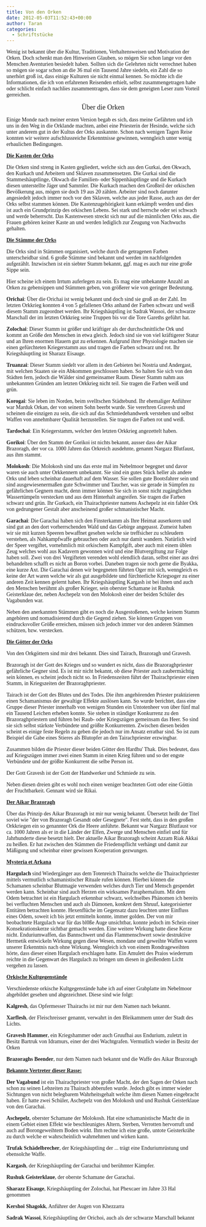 ```yaml
---
title: Von den Orken
date: 2012-05-03T11:52:43+00:00
author: Taran
categories:
  - Schriftstücke
---
```


<span style="font-family: Constantia,serif;">Wenig ist bekannt über die Kultur, Traditionen, Verhaltensweisen und Motivation der Orken. Doch schenkt man den Hinweisen Glauben, so mögen Sie schon lange vor den Menschen Aventurien besiedelt haben. Sollten sich die Gelehrten nicht verrechnet haben so mögen sie sogar schon an die 36 mal ein Tausend Jahre siedeln, ein Zahl die so unerhört groß ist, dass einige Kulturen sie nicht einmal kennen. So möchte ich die Informationen, die ich von erfahrenen Reisenden erhielt, selbst zusammengetragen habe oder schlicht einfach nachlies zusammentragen, dass sie dem geneigten Leser zum Vorteil gerreichen.</span><!--more-->

<p align="center">
  <a name="_GoBack"></a> <span style="font-family: Constantia,serif;"><span style="font-size: large;">Über die Orken</span></span>
</p>

<span style="font-family: Constantia,serif;">Einige Monde nach meiner ersten Version begab es sich, dass meine Gefährten und ich uns in den Weg in die Orklande machten, anbei eine Priesterin der Hesinde, welche sich unter anderem gut in der Kultus der Orks auskannte. Schon nach wenigen Tagen Reise konnten wir weitere aufschlussreiche Erkenntnisse gewinnen, wenngleich unter wenig erbaulichen Bedingungen.</span>

<span style="font-family: Constantia,serif;"><u><b>Die Kasten der Orks</b></u></span>

<span style="font-family: Constantia,serif;">Die Orken sind streng in Kasten gegliedert, welche sich aus den Gurkai, den Okwach, den Kurkach und Arbeitern und Sklaven zusammensetzen. Die Gurkai sind die Stammeshäuptlinge, Okwach die Familien- oder Sippenhäuptlinge und die Kurkach diesen unterstellte Jäger und Sammler. Die Kurkach machen den Großteil der orkischen Bevölkerung aus, mögen sie doch 19 aus 20 zählen. Arbeiter sind noch darunter angesiedelt jedoch immer noch vor den Sklaven, welche aus jeder Rasse, auch aus der der Orks selbst stammen können. Die Kastenzugehörigkeit kann erkämpft werden und dies ist auch ein Grundprinzip des orkischen Lebens. Sei stark und herrsche oder sei schwach und werde beherrscht. Das Kastenwesen streckt sich nur auf die männlichen Orks aus, die Frauen gehören keiner Kaste an und werden lediglich zur Zeugung von Nachwuchs gehalten.</span>

<span style="font-family: Constantia,serif;"><u><b>Die Stämme der Orks</b></u></span>

<span style="font-family: Constantia,serif;">Die Orks sind in Stämmen organisiert, welche durch die getragenen Farben unterscheidbar sind. 6 große Stämme sind bekannt und werden im nachfolgenden aufgezählt. Inzwischen ist ein siebter Stamm bekannt, ggf. mag es auch nur eine große Sippe sein. </span>

<span style="font-family: Constantia,serif;">Hier scheine ich einem Irrtum auferlegen zu sein. Es mag eine unbekannte Anzahl an Orken zu gebensippen und Stämmen geben, von größerer wie von geringer Bedeutung. </span>

<span style="font-family: Constantia,serif;"><b>Orichai</b>: Über die Orichai ist wenig bekannt und doch sind sie groß an der Zahl. Im letzten Orkkrieg konnten 4 von 5 gefallenen Orks anhand der Farben schwarz und weiß diesem Stamm zugeordnet werden. Ihr Kriegshäuptling ist Sadrak Wassoi, der schwarze Marschall der im letzten Orkkrieg seine Truppen bis vor die Tore Gareths geführt hat.</span>

<span style="font-family: Constantia,serif;"><b>Zolochai</b>: Dieser Stamm ist größer und kräftiger als der durchschnittliche Ork und kommt an Größe den Menschen in etwa gleich. Jedoch sind sie von viel kräftigerer Statur und an Ihren enormen Hauern gut zu erkennen. Aufgrund ihrer Physiologie machen sie einen gefürchteten Kriegerstamm aus und tragen die Farben schwarz und rot. Ihr Kriegshäuptling ist Sharazz Eisauge.</span>

<span style="font-family: Constantia,serif;"><b>Truanzai</b>: Dieser Stamm siedelt vor allem in den Gebieten bei Nostria und Andergast, mit welchen Staaten sie ein Abkommen geschlossen haben. So halten Sie sich von den Städten fern, jedoch die Wälder sind gemeinsamer Raum. Dieser Stamm nahm aus unbekannten Gründen am letzten Orkkrieg nicht teil. Sie tragen die Farben weiß und grün.</span>

<span style="font-family: Constantia,serif;"><b>Korogai</b>: Sie leben im Norden, beim svelltschen Städtebund. Ihr ehemaliger Anführer war Marduk Orkan, der von seinem Sohn beerbt wurde. Sie vererhren Gravesh und scheinen die einzigen zu sein, die sich auf das Schmiedehandwerk verstehen und selbst Waffen von annehmbarer Qualität herzustellen. Sie tragen die Farben rot und weiß.</span>

<span style="font-family: Constantia,serif;"><b>Tardochai</b>: Ein Kriegerstamm, welcher den letzten Orkkrieg angezettelt haben.</span>

<span style="font-family: Constantia,serif;"><b>Gorikoi</b>: Über den Stamm der Gorikoi ist nichts bekannt, ausser dass der Aikar Brazoragh, der vor ca. 1000 Jahren das Orkreich ausdehnte, genannt Nargazz Blutfaust, aus ihm stammt.</span>

<span style="font-family: Constantia,serif;"><b>Molokosh</b>: Die Molokosh sind uns das erste mal im Nebelmoor begegnet und davor waren sie auch unter Orkkennern unbekannt. Sie sind ein gutes Stück heller als andere Orks und leben scheinbar dauerhaft auf dem Wasser. Sie sollen gute Bootsfahrer sein und sind ausgewiesenermaßen gute Schwimmer und Taucher, was sie gerade in Sümpfen zu gefährlichen Gegnern macht, denn immer können Sie sich in sonst nicht zugänglichen Wassertümpeln verstecken und aus dem Hinterhalt angreifen. Sie tragen die Farben schwarz und grün. Ihr Gurkach, ein Thairachpriester namens Aschepelz ist ein fahler Ork von gedrungener Gestalt aber anscheinend großer schmanistischer Macht.</span>

<span style="font-family: Constantia,serif;"><b>Garachai</b>: Die Garachai haben sich den Finsterkamm als Ihre Heimat auserkoren und sind gut an den dort vorherrschenden Wald und das Gebirge angepasst. Zumeist haben wir sie mit kurzen Speeren bewaffnet gesehen welche sie treffsicher zu schleudern verstehen, als Nahkampfwaffe gebrauchen oder auch nur damit wandern. Natürlich wird der Speer vergiftet, vornehmlich mit orkischem Kampfgift, aber auch mit einem üblen Zeug welches wohl aus Kadavern gewonnen wird und eine Blutvergiftung zur Folge haben soll. Zwei von drei Vergifteten verenden wohl elendlich daran, selbst einer aus drei behandelten schafft es nicht an Boron vorbei. Daneben tragen sie noch gerne die Byakka, eine kurze Axt. Die Garachai denen wir begegneten führten Oger mit sich, wenngleich es keine der Art waren welche wir als gut ausgebildete und fürchterliche Kriegsoger zu einer anderen Zeit kennen gelernt haben. Ihr Kriegshäuptling Kargash ist bei ihnen und auch den Menschen berühmt als großer Krieger, sein oberster Schamane ist Rushuk Geisterklaue der, neben Aschepelz von den Molokosh einer der beiden Schüler des Vagabunden war.</span>

<span style="font-family: Constantia,serif;">Neben den anerkannten Stämmen gibt es noch die Ausgestoßenen, welche keinem Stamm angehören und nomadisierend durch die Gegend ziehen. Sie können Gruppen von eindrucksvoller Größe erreichen, müssen sich jedoch immer vor den anderen Stämmen schützen, bzw. verstecken.</span>

<span style="font-family: Constantia,serif;"><u><b>Die Götter der Orks</b></u></span>

<span style="font-family: Constantia,serif;">Von den Orkgöttern sind mir drei bekannt. Dies sind Tairach, Brazoragh und Gravesh.</span>

<span style="font-family: Constantia,serif;">Brazoragh ist der Gott des Krieges und so wundert es nicht, dass die Brazoraghpriester gefährliche Gegner sind. Es ist mir nicht bekannt, ob diese Priester auch zaubermächtig sein können, es scheint jedoch nicht so. In Friedenszeiten führt der Thairachpriester einen Stamm, in Kriegszeiten der Brazoraghpriester.</span>

<span style="font-family: Constantia,serif;">Tairach ist der Gott des Blutes und des Todes. Die ihm angehörenden Priester praktizieren einen Schamanismus der gewaltige Effekte auslösen kann. So wurde berichtet, dass eine Gruppe dieser Priester innerhalb von wenigen Stunden ein Untotenheer von über fünf mal ein Tausend Leichen erheben konnte. Sie stehen in ständiger Konkurrenz zu den Brazoraghpriestern und führen bei Raub- oder Kriegszügen gemeinsam das Heer. So sind sie sich selbst stärkste Verbündete und größte Konkurrenten. Zwischen diesen beiden scheint es einige feste Regeln zu geben die jedoch nur im Ansatz erratbar sind. So ist zum Beispiel die Gabe eines Stieres als Blutopfer an den Tairachpriester erzwingbar.</span>

<span style="font-family: Constantia,serif;">Zusammen bilden die Priester dieser beiden Götter den Hardhu' Thak. Dies bedeutet, dass auf Kriegszügen immer zwei einen Stamm in einen Krieg führen und so der engste Verbündete und der größte Konkurrent die selbe Person ist.</span>

<span style="font-family: Constantia,serif;">Der Gott Gravesh ist der Gott der Handwerker und Schmiede zu sein.</span>

<span style="font-family: Constantia,serif;">Neben diesen dreien gibt es wohl noch einen weniger beachteten Gott oder eine Göttin der Fruchtbarkeit. Gennant wird sie Rikai.</span>

<span style="font-family: Constantia,serif;"><u><b>Der Aikar Brazoragh</b></u></span>

<span style="font-family: Constantia,serif;">Über das Prinzip des Aikar Brazoragh ist mir nur wenig bekannt. Übersetzt heißt der Titel soviel wie "der von Brazoragh Gesandt oder Gesegnete". Fest steht, dass in den großen Orkkriegen ein so genannter Ork die Heere anführte. Bekannt war Nargazz Blutfaust vor ca. 1000 Jahren als er in die Länder der Elfen, Zwerge und Menschen einfiel und für Jahrhunderte diese besetzt hielt. Der aktuelle Aikar Brazoragh scheint Azzam Riak Akkai zu heißen. Er hat zwischen den Stämmen die Friedenspflicht verhängt und damit zur Mäßigung und scheinbar einer gewissen Kooperation gezwungen.</span>

<span style="font-family: Constantia,serif;"><u><b>Mysteria et Arkana</b></u></span>

<span style="font-family: Constantia,serif;"><b>Hargulach</b> sind Wiedergänger aus dem Totenreich Thairachs welche die Thairachpriester mittels vermutlich schamanistischer Rituale rufen können. Hierbei können die Schamanen scheinbar Blutmagie verwenden welches durch Tier und Mensch gespendet werden kann. Scheinbar sind auch Herzen ein wirksames Paraphernalium. Mit dem Odem betrachtet ist ein Hargulach erkennbar schwarz, welchselbes Phänomen ich bereits bei verfluchten Menschen und auch als Dämonen, konkret dem Shruuf, kategorisierter Entitäten betrachten konnte. Hexenflüche im Gegensatz dazu leuchten unter Einfluss eines Odem, soweit ich bis jetzt ermitteln konnte, immer golden. Der von mir beobachtete Hargulach war für das bl0ße Auge unsichtbar, konnte jedoch im Schein einer Konsekrationskerze sichtbar gemacht werden. Eine weitere Wirkung hatte diese Kerze nicht. Enduriumwaffen, das Bannschwert und das Flammenschwert sowie destruktive Hermetik entwickeln Wirkung gegen diese Wesen, mondane und geweihte Waffen waren unserer Erkenntnis nach ohne Wirkung. Wenngleich ich von einem Rondrageweihten hörte, dass dieser einen Hargulach erschlagen hatte. Ein Amulett des Praios wiederrum reichte in die Gegenwart des Hargulach zu bringen um diesen in gleißendem Licht vergehen zu lassen. </span>

<span style="font-family: Constantia,serif;"><u><b>Orkische Kultgegenstände</b></u></span>

<span style="font-family: Constantia,serif;">Verschiedenste orkische Kultgegenstände habe ich auf einer Grabplatte im Nebelmoor abgebildet gesehen und abgezeichnet. Diese sind wie folgt:</span>

<span style="font-family: Constantia,serif;"><b>Kalgresh</b>, das Opfermesser Thairachs ist mir nur dem Namen nach bekannt.</span>

<span style="font-family: Constantia,serif;"><b>Xarflesh</b>, der Fleischreisser genannt, verwahrt in den Bleikammern unter der Stadt des Lichts.</span>

<span style="font-family: Constantia,serif;"><b>Gravesh Hammer</b>, ein Kriegshammer oder auch Gruufhai aus Endurium, zuletzt in Besitz Bartruk von Idramurs, einer der drei Wachtgrafen. Vermutlich wieder in Besitz der Orken</span>

<span style="font-family: Constantia,serif;"><b>Brazoraghs Beender</b>, nur dem Namen nach bekannt und die Waffe des Aikar Brazoragh</span>

<span style="font-family: Constantia,serif;"><u><b>Bekannte Vertreter dieser Rasse:</b></u></span>

<span style="font-family: Constantia,serif;"><b>Der Vagabund </b>ist ein Thairachpriester von großer Macht, der den Sagen der Orken nach schon zu seinen Lebzeiten zu Thairach abberufen wurde. Jedoch gibt es immer wieder Sichtungen von nicht belegbarem Wahrheitsgehalt welche ihm diesen Namen eingebracht haben. Er hatte zwei Schüler, Aschepelz von den Molokosh und und Rushuk Geisterklaue von den Garachai.</span>

<span style="font-family: Constantia,serif;"><b>Aschepelz</b>, oberster Schamane der Molokosh. Hat eine schamanistische Macht die in einem Gebiet einen Effekt wie beschleunigtes Altern, Sterben, Verrotten hervorruft und auch auf Borongeweihtem Boden wirkt. Ihm rechne ich eine große, untote Geisterkrähe zu durch welche er wahrscheinlich wahrnehmen und wirken kann. </span>

<span style="font-family: Constantia,serif;"><b>Trufak Schädelbrecher</b>, der Kriegshäuptling der ... trägt eine Enduriumrüstung und ebensolche Waffe.</span>

<span style="font-family: Constantia,serif;"><b>Kargash</b>, der Kriegshäuptling der Garachai und berühmter Kämpfer.</span>

<span style="font-family: Constantia,serif;"><b>Rushuk Geisterklaue</b>, der oberste Schamane der Garachai.</span>

<span style="font-family: Constantia,serif;"><b>Sharazz Eisauge</b>, Kriegshäuptling der Zolochai, hat Phexcaer im Jahre 33 Hal genommen</span>

<span style="font-family: Constantia,serif;"><b>Kershoi Shagokk</b>, Anführer der Augen von Khezzarra</span>

<span style="font-family: Constantia,serif;"><b>Sadrak Wassoi</b>, Kriegshäuptling der Orichoi, auch als der schwarze Marschall bekannt</span>

&nbsp;
